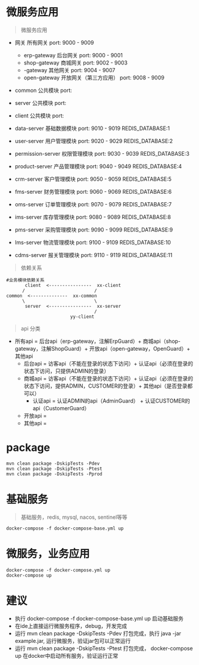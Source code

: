 # 微服务应用
> 微服务应用

- 网关                  所有网关            port: 9000 - 9009
  - erp-gateway        后台网关            port: 9000 - 9001
  - shop-gateway       商城网关            port: 9002 - 9003
  - -gateway           其他网关            port: 9004 - 9007
  - open-gateway       开放网关（第三方应用） port: 9008 - 9009

- common               公共模块         port: 
- server               公共模块         port: 
- client               公共模块         port:
- data-server          基础数据模块      port: 9010 - 9019  REDIS_DATABASE:1
- user-server          用户管理模块      port: 9020 - 9029  REDIS_DATABASE:2
- permission-server    权限管理模块      port: 9030 - 9039  REDIS_DATABASE:3
- product-server       产品管理模块      port: 9040 - 9049  REDIS_DATABASE:4
- crm-server           客户管理模块      port: 9050 - 9059  REDIS_DATABASE:5
- fms-server           财务管理模块      port: 9060 - 9069  REDIS_DATABASE:6
- oms-server           订单管理模块      port: 9070 - 9079  REDIS_DATABASE:7
- ims-server           库存管理模块      port: 9080 - 9089  REDIS_DATABASE:8
- pms-server           采购管理模块      port: 9090 - 9099  REDIS_DATABASE:9
- lms-server           物流管理模块      port: 9100 - 9109  REDIS_DATABASE:10
- cdms-server          报关管理模块      port: 9110 - 9119  REDIS_DATABASE:11

> 依赖关系
```shell
#业务模块依赖关系
       client  <----------------  xx-client
      /                          /
common  <--------------  xx-common
      \                          \
       server  <----------------  xx-server
                                 /
                        yy-client
```

> api 分类  
- 所有api = 后台api（erp-gateway，注解ErpGuard）+ 商城api（shop-gateway，注解ShopGuard）+ 开放api（open-gateway，OpenGuard）+ 其他api
  - 后台api = 访客api（不能在登录的状态下访问）+ 认证api（必须在登录的状态下访问，只提供ADMIN的登录）
  - 商城api = 访客api（不能在登录的状态下访问）+ 认证api（必须在登录的状态下访问，提供ADMIN，CUSTOMER的登录）+ 其他api（是否登录都可以）
    - 认证api = 认证ADMIN的api（AdminGuard） + 认证CUSTOMER的api（CustomerGuard）
  - 开放api = 
  - 其他api =

# package
```shell
mvn clean package -DskipTests -Pdev
mvn clean package -DskipTests -Ptest
mvn clean package -DskipTests -Pprod
```

# 基础服务
> 基础服务，redis, mysql, nacos, sentinel等等
```shell
docker-compose -f docker-compose-base.yml up
```

# 微服务，业务应用
```shell
docker-compose -f docker-compose.yml up
docker-compose up
```

# 建议
- 执行 docker-compose -f docker-compose-base.yml up  启动基础服务
- 在ide上直接运行微服务程序，debug，开发完成
- 运行 mvn clean package -DskipTests -Pdev 打包完成，执行 java -jar example.jar, 运行微服务，验证jar包可以正常运行
- 运行 mvn clean package -DskipTests -Ptest 打包完成， docker-compose up 在docker中启动所有服务，验证运行正常
